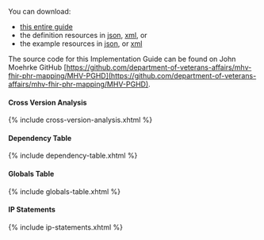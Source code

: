 
You can download:

- [this entire guide](full-ig.zip)
- the definition resources in [json](definitions.json.zip), [xml](definitions.xml.zip), or
- the example resources in [json](examples.json.zip), or [xml](examples.xml.zip)

The source code for this Implementation Guide can be found on John Moehrke GitHub [https://github.com/department-of-veterans-affairs/mhv-fhir-phr-mapping/MHV-PGHD](https://github.com/department-of-veterans-affairs/mhv-fhir-phr-mapping/MHV-PGHD).

#### Cross Version Analysis

{% include cross-version-analysis.xhtml %}

#### Dependency Table

{% include dependency-table.xhtml %}

#### Globals Table

{% include globals-table.xhtml %}

#### IP Statements

{% include ip-statements.xhtml %}
